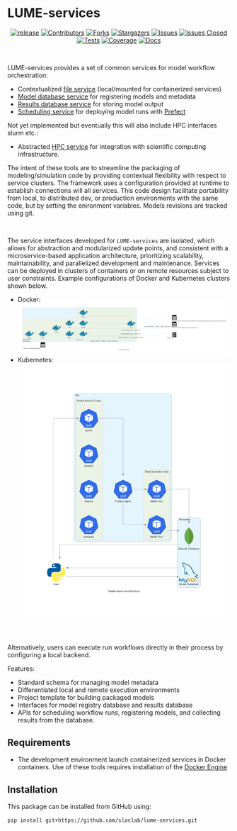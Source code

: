 # LUME-services

<div id="top"></div>

<!-- SHIELDS -->
[<div align="center"> ![release][release]][release-url]
[![Contributors][contributors-shield]][contributors-url]
[![Forks][forks-shield]][forks-url]
[![Stargazers][stars-shield]][stars-url]
[![Issues][issues-shield]][issues-url]
[![Issues Closed][issues-closed-shield]][issues-closed-url]
[![Tests][tests-workflow]][tests-workflow-url]
[![Coverage]][coverage]
[![Docs][docs-workflow]][docs-workflow-url]
</div>
<br />

[contributors-shield]: https://img.shields.io/github/contributors/slaclab/lume-services.svg?style=for-the-badge
[contributors-url]: https://github.com/slaclab/lume-services/graphs/contributors
[forks-shield]: https://img.shields.io/github/forks/slaclab/lume-services.svg?style=for-the-badge
[forks-url]: https://github.com/slaclab/lume-services/network/members
[stars-shield]: https://img.shields.io/github/stars/slaclab/lume-services.svg?style=for-the-badge
[stars-url]: https://github.com/slaclab/lume-services/stargazers
[issues-shield]: https://img.shields.io/github/issues/slaclab/lume-services.svg?style=for-the-badge
[issues-url]: https://github.com/slaclab/lume-services/issues
[issues-closed-shield]: https://img.shields.io/github/issues-closed/slaclab/lume-services.svg?style=for-the-badge
[issues-closed-url]: https://github.com/slaclab/lume-services/issues?q=is%3Aissue+is%3Aclosed
[license-url]: https://github.com/slaclab/lume-services/blob/main/LICENSE
[tests-workflow]: https://img.shields.io/github/workflow/status/slaclab/lume-services/Tests?style=for-the-badge&label=Tests
[tests-workflow-url]: https://github.com/slaclab/lume-services/actions/workflows/tests.yml
[docs-workflow]: https://img.shields.io/github/workflow/status/slaclab/lume-services/Docs?style=for-the-badge&label=Docs
[docs-workflow-url]: https://github.com/slaclab/lume-services/actions/workflows/build_docs.yml
[release]: https://img.shields.io/github/v/release/slaclab/lume-services?style=for-the-badge
[release-url]: https://github.com/slaclab/lume-services/releases
[coverage]: https://img.shields.io/endpoint?url=https://gist.githubusercontent.com/jacquelinegarrahan/61dce43449fc0509f34520fd7efc41b1/raw/slaclab-lume-services-coverage.json&style=for-the-badge


LUME-services provides a set of common services for model workflow orchestration:


- Contextualized [file service](services/files.md) (local/mounted for containerized services)
- [Model database service](services/models.md) for registering models and metadata
- [Results database service](services/results.md) for storing model output
- [Scheduling service](services/scheduling.md) for deploying model runs with [Prefect](https://docs.prefect.io/)

Not yet implemented but eventually this will also include HPC interfaces slurm etc.: 


- Abstracted [HPC service](services/hpc.md) for integration with scientific computing infrastructure.

The intent of these tools are to streamline the packaging of modeling/simulation code by providing contextual flexibility with respect to service clusters. The framework uses a configuration provided at runtime to establish connections will all services. This code design facilitate portability from local, to distributed dev, or production environments with the same code, but by setting the enironment variables. Models revisions are tracked using git.

<br>

The service interfaces developed for `LUME-services` are isolated, which allows for abstraction and modularized update points, and consistent with a microservice-based application architecture, prioritizing scalability, maintainability, and parallelized development and maintenance. Services can be deployed in clusters of containers or on remote resources subject to user constraints. Example configurations of Docker and Kubernetes clusters shown below.
* Docker:
![docker](./files/docker_architecture.png)
* Kubernetes:
![kubernetes](./files/kubernetes_architecture.png)

<br>

Alternatively, users can execute run workflows directly in their process by configuring a local backend.

Features:

* Standard schema for managing model metadata
* Differentiated local and remote execution environments
* Project template for building packaged models
* Interfaces for model registry database and results database
* APIs for scheduling workflow runs, registering models, and collecting results from the database.

## Requirements

* The development environment launch containerized services in Docker containers. Use of these tools requires installation of the [Docker Engine](https://docs.docker.com/engine/install/)


## Installation
This package can be installed from GitHub using:
```
pip install git+https://github.com/slaclab/lume-services.git
```
